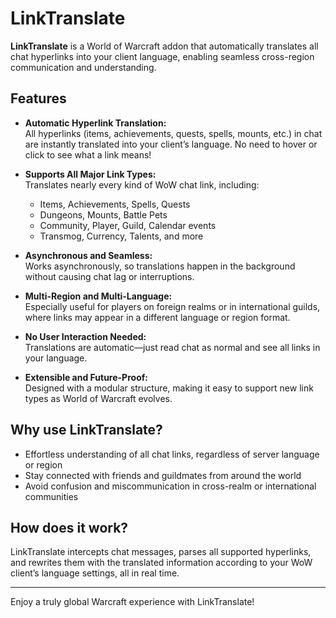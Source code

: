 # LinkTranslate

**LinkTranslate** is a World of Warcraft addon that automatically translates all chat hyperlinks into your client language, enabling seamless cross-region communication and understanding.

## Features

- **Automatic Hyperlink Translation:**  
  All hyperlinks (items, achievements, quests, spells, mounts, etc.) in chat are instantly translated into your client’s language. No need to hover or click to see what a link means!

- **Supports All Major Link Types:**  
  Translates nearly every kind of WoW chat link, including:
  - Items, Achievements, Spells, Quests
  - Dungeons, Mounts, Battle Pets
  - Community, Player, Guild, Calendar events
  - Transmog, Currency, Talents, and more

- **Asynchronous and Seamless:**  
  Works asynchronously, so translations happen in the background without causing chat lag or interruptions.

- **Multi-Region and Multi-Language:**  
  Especially useful for players on foreign realms or in international guilds, where links may appear in a different language or region format.

- **No User Interaction Needed:**  
  Translations are automatic—just read chat as normal and see all links in your language.

- **Extensible and Future-Proof:**  
  Designed with a modular structure, making it easy to support new link types as World of Warcraft evolves.

## Why use LinkTranslate?

- Effortless understanding of all chat links, regardless of server language or region
- Stay connected with friends and guildmates from around the world
- Avoid confusion and miscommunication in cross-realm or international communities

## How does it work?

LinkTranslate intercepts chat messages, parses all supported hyperlinks, and rewrites them with the translated information according to your WoW client’s language settings, all in real time.

---

Enjoy a truly global Warcraft experience with LinkTranslate!